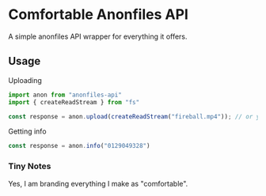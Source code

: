 # Comfortable Anonfiles API
A simple anonfiles API wrapper for everything it offers.

## Usage

Uploading
```ts
import anon from "anonfiles-api"
import { createReadStream } from "fs"

const response = anon.upload(createReadStream("fireball.mp4")); // or you can put buffers in it.
```

Getting info
```ts
const response = anon.info("0129049328")
```

### Tiny Notes
Yes, I am branding everything I make as "comfortable".